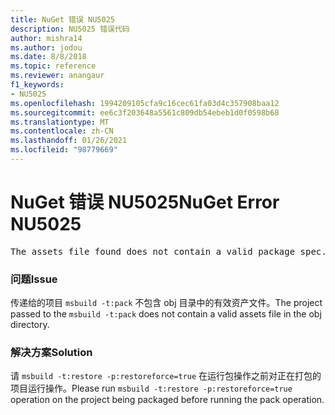 ```yaml
---
title: NuGet 错误 NU5025
description: NU5025 错误代码
author: mishra14
ms.author: jodou
ms.date: 8/8/2018
ms.topic: reference
ms.reviewer: anangaur
f1_keywords:
- NU5025
ms.openlocfilehash: 1994209105cfa9c16cec61fa03d4c357908baa12
ms.sourcegitcommit: ee6c3f203648a5561c809db54ebeb1d0f0598b68
ms.translationtype: MT
ms.contentlocale: zh-CN
ms.lasthandoff: 01/26/2021
ms.locfileid: "98779669"
---
```

# <a name="nuget-error-nu5025"></a><span data-ttu-id="f1364-103">NuGet 错误 NU5025</span><span class="sxs-lookup"><span data-stu-id="f1364-103">NuGet Error NU5025</span></span>
<pre>The assets file found does not contain a valid package spec. Try restoring the project again. The location of the assets file is F:\project\obj\project.assets.json.</pre>

### <a name="issue"></a><span data-ttu-id="f1364-104">问题</span><span class="sxs-lookup"><span data-stu-id="f1364-104">Issue</span></span>

<span data-ttu-id="f1364-105">传递给的项目 `msbuild -t:pack` 不包含 obj 目录中的有效资产文件。</span><span class="sxs-lookup"><span data-stu-id="f1364-105">The project passed to the `msbuild -t:pack` does not contain a valid assets file in the obj directory.</span></span>


### <a name="solution"></a><span data-ttu-id="f1364-106">解决方案</span><span class="sxs-lookup"><span data-stu-id="f1364-106">Solution</span></span>

<span data-ttu-id="f1364-107">请 `msbuild -t:restore -p:restoreforce=true` 在运行包操作之前对正在打包的项目运行操作。</span><span class="sxs-lookup"><span data-stu-id="f1364-107">Please run `msbuild -t:restore -p:restoreforce=true` operation on the project being packaged before running the pack operation.</span></span>

